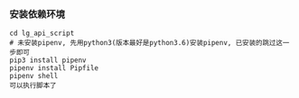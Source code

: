 ### 安装依赖环境

```shell
cd lg_api_script
# 未安装pipenv, 先用python3(版本最好是python3.6)安装pipenv, 已安装的跳过这一步即可
pip3 install pipenv
pipenv install Pipfile  
pipenv shell
可以执行脚本了
```

